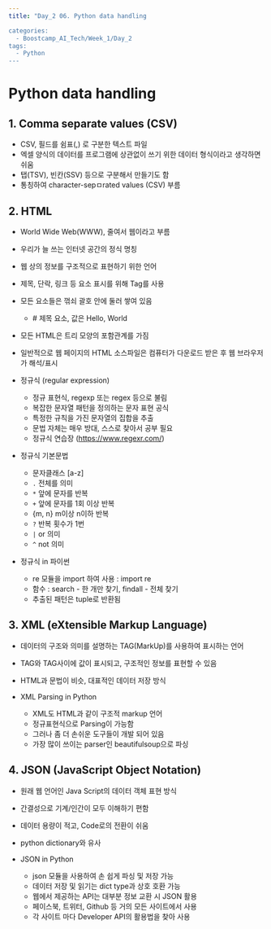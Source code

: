 ```yaml
---
title: "Day_2 06. Python data handling

categories:
  - Boostcamp_AI_Tech/Week_1/Day_2
tags:
  - Python
---
```


# Python data handling

## 1. Comma separate values (CSV)

- CSV, 필드를 쉼표(,) 로 구분한 텍스트 파일
- 엑셀 양식의 데이터를 프로그램에 상관없이 쓰기 위한 데이터 형식이라고 생각하면 쉬움
- 탭(TSV), 빈칸(SSV) 등으로 구분해서 만들기도 함
- 통칭하여 character-sepㅁrated values (CSV) 부름

## 2. HTML

- World Wide Web(WWW), 줄여서 웹이라고 부름
- 우리가 늘 쓰는 인터넷 공간의 정식 명칭

- 웹 상의 정보를 구조적으로 표현하기 위한 언어
- 제목, 단락, 링크 등 요소 표시를 위해 Tag를 사용
- 모든 요소들은 꺾쇠 괄호 안에 둘러 쌓여 있음
  - <title> Hello, World </title>  # 제목 요소, 값은 Hello, World
- 모든 HTML은 트리 모양의 포함관계를 가짐
- 일반적으로 웹 페이지의 HTML 소스파일은 컴퓨터가 다운로드 받은 후 웹 브라우저가 해석/표시

- 정규식 (regular expression)
  - 정규 표현식, regexp 또는 regex 등으로 불림
  - 복잡한 문자열 패턴을 정의하는 문자 표현 공식
  - 특정한 규칙을 가진 문자열의 집합을 추출
  - 문법 자체는 매우 방대, 스스로 찾아서 공부 필요
  - 정규식 연습장 (https://www.regexr.com/)

- 정규식 기본문법
  - 문자클래스 [a-z]
  - `.` 전체를 의미
  - `*` 앞에 문자를 반복
  - `+` 앞에 문자를 1회 이상 반복
  - {m, n} m이상 n이하 반복
  - `?` 반복 횟수가 1번
  - `|` or 의미
  - `^` not 의미


- 정규식 in 파이썬
  - re 모듈을 import 하여 사용 : import re
  - 함수 : search - 한 개만 찾기, findall - 전체 찾기
  - 추출된 패턴은 tuple로 반환됨

## 3. XML (eXtensible Markup Language)

- 데이터의 구조와 의미를 설명하는 TAG(MarkUp)를 사용하여 표시하는 언어
- TAG와 TAG사이에 값이 표시되고, 구조적인 정보를 표현할 수 있음
- HTML과 문법이 비슷, 대표적인 데이터 저장 방식

- XML Parsing in Python
  - XML도 HTML과 같이 구조적 markup 언어
  - 정규표현식으로 Parsing이 가능함
  - 그러나 좀 더 손쉬운 도구들이 개발 되어 있음
  - 가장 많이 쓰이는 parser인 beautifulsoup으로 파싱

## 4. JSON (JavaScript Object Notation)

- 원래 웹 언어인 Java Script의 데이터 객체 표현 방식
- 간결성으로 기계/인간이 모두 이해하기 편함
- 데이터 용량이 적고, Code로의 전환이 쉬움
- python dictionary와 유사

- JSON in Python
  - json 모듈을 사용하여 손 쉽게 파싱 및 저장 가능
  - 데이터 저장 및 읽기는 dict type과 상호 호환 가능
  - 웹에서 제공하는 API는 대부분 정보 교환 시 JSON 활용
  - 페이스북, 트위터, Github 등 거의 모든 사이트에서 사용
  - 각 사이트 마다 Developer API의 활용법을 찾아 사용
















